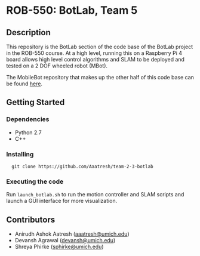 # ROB-550: BotLab, Team 5

## Description
This repository is the BotLab section of the code base of the BotLab project in the ROB-550 course. At a high level, running this on a Raspberry Pi 4 board allows high level control algorithms and SLAM to be deployed and tested on a 2 DOF wheeled robot (MBot). 

The MobileBot repository that makes up the other half of this code base can be found [here](https://github.com/Aaatresh/team-2-3-mobilebot).

## Getting Started

### Dependencies
* Python 2.7
* C++

### Installing
```
  git clone https://github.com/Aaatresh/team-2-3-botlab
```

### Executing the code
Run ```launch_botlab.sh``` to run the motion controller and SLAM scripts and launch a GUI interface for more visualization. 

## Contributors
* Anirudh Ashok Aatresh ([aaatresh@umich.edu](mailto:aaatresh@umich.edu))
* Devansh Agrawal ([devansh@umich.edu](mailto:devansh@umich.edu))
* Shreya Phirke ([sphirke@umich.edu](mailto:sphirke@umich.edu))
